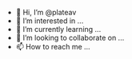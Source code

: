 - 👋 Hi, I’m @plateav
- 👀 I’m interested in ...
- 🌱 I’m currently learning ...
- 💞️ I’m looking to collaborate on ...
- 📫 How to reach me ...

<!---
plateav/plateav is a ✨ special ✨ repository because its `README.md` (this file) appears on your GitHub profile.
You can click the Preview link to take a look at your changes.
--->
